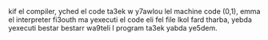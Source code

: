 kif el compiler, yched el code ta3ek w y7awlou lel machine code (0,1), emma el interpreter fi3outh ma yexecuti el code eli fel file lkol fard tharba, yebda yexecuti bestar bestarr wa9teli l program ta3ek yabda ye5dem.
